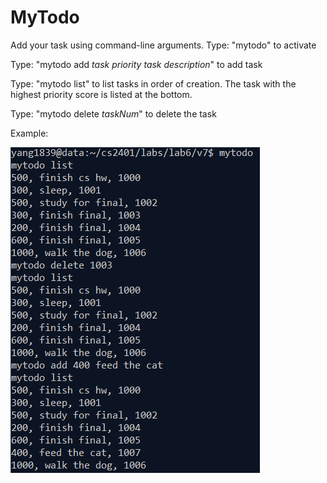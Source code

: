 # MyTodo

Add your task using command-line arguments.
Type: "mytodo" to activate

Type: "mytodo add *task priority* *task description*" to add task

Type: "mytodo list" to list tasks in order of creation. The task with the highest priority score is listed at the bottom.

Type: "mytodo delete *taskNum*" to delete the task

Example: 


![Screenshot](image.png)
